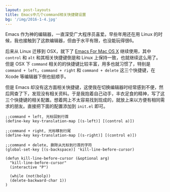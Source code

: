 ```yaml
---
layout: post-layouts
title: Emacs中几个command相关快捷键设置
bg: '/img/2016-1-4.jpg'
---
```


Emacs 作为神的编辑器，一直深受广大程序员喜爱。早些年用还在用 Linux 的时候，我也接触到了这款编辑器，但由于水平有限，也没能玩得很6。

后来从 Linux 迁移到 OSX，就下了 [Emacs For Mac OS X](http://emacsformacosx.com/) 继续使用，其中 `control` 和 `alt` 和其相关快捷键倒是和 Linux 上保持一致，也就继续这么用了。但是 OSX 下 `command`  相关的的快捷键比较丰富，用多也就习惯了，特别是`command + left`，`command + right` 和 `command + delete` 这三个快捷键，在 Xcode 等编辑器下倒也挺顺手。

但是 Emacs 却没有这方面相关快捷键，这使我在切换编辑器时经常感到不便，然后网查了下，发现没有相关资料。于是我抱着自己动手，丰衣足食的精神，写了这三个快捷键的相关配置。想着网上不太容易找到现成的，就放上来以方便有相同需求的朋友。直接把下面的配置添加到 `init.el` 即可。


    ;;command + left, 光标回到行首
    (define-key key-translation-map [(s-left)] [(control a)])

    ;;command + right, 光标移到行尾
    (define-key key-translation-map [(s-right)] [(control e)])

    ;;command + delete, 删除从光标到行首的字符
    (global-set-key [(s-backspace)] 'kill-line-before-cursor)

    (defun kill-line-before-cursor (&optional arg)
      "kill-line-before-cursor"
      (interactive "P")

      (while (not(bolp))
      (delete-backward-char 1))  
    )
